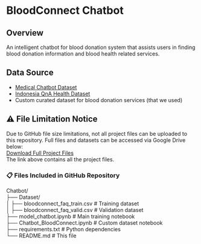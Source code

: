 # BloodConnect Chatbot

## **Overview**
An intelligent chatbot for blood donation system that assists users in finding blood donation information and blood health related services.

## **Data Source**
- [Medical Chatbot Dataset](https://www.kaggle.com/datasets/saifulislamsarfaraz/medical-chatbot-dataset/data)
- [Indonesia QnA Health Dataset](https://www.kaggle.com/datasets/gufranakasamudra/indonesia-qna-health-dataset)
- Custom curated dataset for blood donation services (that we used)

## ⚠️ **File Limitation Notice**
Due to GitHub file size limitations, not all project files can be uploaded to this repository. Full files and datasets can be accessed via Google Drive below: <br>
[Download Full Project Files](https://drive.google.com/drive/folders/1NKqF0l96iDXmoZgR0zkBZSa-o9N9MZTL?usp=sharing) <br>
The link above contains all the project files. <br>

### 📋 Files Included in GitHub Repository
Chatbot/ <br>
├── Dataset/ <br>
│   ├── bloodconnect_faq_train.csv    # Training dataset <br>
│   ├── bloodconnect_faq_valid.csv    # Validation dataset <br>
├── model_chatbot.ipynb               # Main training notebook <br>
├── Chatbot_BloodConnect.ipynb        # Custom dataset notebook <br>
├── requirements.txt                  # Python dependencies <br>
└── README.md                        # This file <br>
